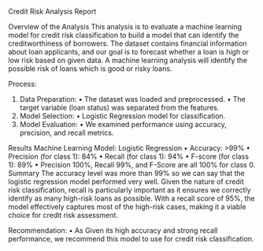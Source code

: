 Credit Risk Analysis Report

Overview of the Analysis 
This analysis is to evaluate a machine learning model for credit risk classification to build a model that can identify the creditworthiness of borrowers. The dataset contains financial information about loan applicants, and our goal is to forecast whether a loan is high or low risk based on given data. A machine learning analysis will identify the possible risk of loans which is good or risky loans.

Process: 
1. Data Preparation: 
•	The dataset was loaded and preprocessed.
•	The target variable (loan status) was separated from the features. 
2. Model Selection: 
•	Logistic Regression model for classification. 
3. Model Evaluation: 
•	We examined performance using accuracy, precision, and recall metrics. 

Results 
Machine Learning Model: Logistic Regression 
•	Accuracy: >99% 
•	Precision (for class 1): 84% 
•	Recall (for class 1): 94% 
•	F-score (for class 1): 89%
•	Precision 100%, Recall 99%, and F-Score are all 100% for class 0.
Summary
 The accuracy level was more than 99% so we can say that the logistic regression model performed very well. Given the nature of credit risk classification, recall is particularly important as it ensures we correctly identify as many high-risk loans as possible. With a recall score of 95%, the model effectively captures most of the high-risk cases, making it a viable choice for credit risk assessment. 

Recommendation: 
•	As Given its high accuracy and strong recall performance, we recommend this model to use for credit risk classification. 
